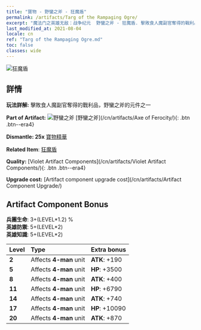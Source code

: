 ```yaml
---
title: "寶物 - 野蠻之斧 - 狂魔盾"
permalink: /artifacts/Targ of the Rampaging Ogre/
excerpt: "魔法门之英雄无敌：战争纪元  野蠻之斧 - 狂魔盾. 擊敗食人魔副官奪得的戰利品，野蠻之斧的元件之一"
last_modified_at: 2021-08-04
locale: cn
ref: "Targ of the Rampaging Ogre.md"
toc: false
classes: wide
---
```


 ![狂魔盾](/images/t/artifact_40312.png)



## 詳情

 **玩法詳解:** 擊敗食人魔副官奪得的戰利品，野蠻之斧的元件之一

 **Part of Artifact:** ![野蠻之斧](/images/t/icon_artifact_31.png) [野蠻之斧](/cn/artifacts/Axe of Ferocity/){: .btn .btn--era4}

 **Dismantle: 25x** [寶物精華](/cn/Items/con_905/)

 **Related Item**: [狂魔盾](/cn/Items/art_126/)

 **Quality:** [Violet Artifact Components](/cn/artifacts/Violet Artifact Components/){: .btn .btn--era4}

 **Upgrade cost:** [Artifact component upgrade cost](/cn/artifacts/Artifact Component Upgrade/)

## Artifact Component Bonus

  **兵團生命**: 3+(LEVEL\*1.2) %<br/>**英雄防禦**: 5+(LEVEL\*2)<br/>**英雄知識**: 5+(LEVEL\*2)

  |  Level  | Type |    Extra bonus  | 
  |:--------|:-----|:----------------| 
  | **2** | Affects **4-man** unit | **ATK**: +190 | 
  | **5** | Affects **4-man** unit | **HP**: +3500 | 
  | **8** | Affects **4-man** unit | **ATK**: +400 | 
  | **11** | Affects **4-man** unit | **HP**: +6790 | 
  | **14** | Affects **4-man** unit | **ATK**: +740 | 
  | **17** | Affects **4-man** unit | **HP**: +10090 | 
  | **20** | Affects **4-man** unit | **ATK**: +870 | 
